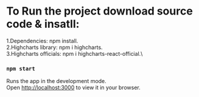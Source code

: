 # To Run the project download source code & insatll:
1.Dependencies: npm install.\
2.Highcharts library: npm i highcharts.\
3.Highcharts officials: npm i highcharts-react-official.\

### `npm start`

Runs the app in the development mode.\
Open [http://localhost:3000](http://localhost:3000) to view it in your browser.
